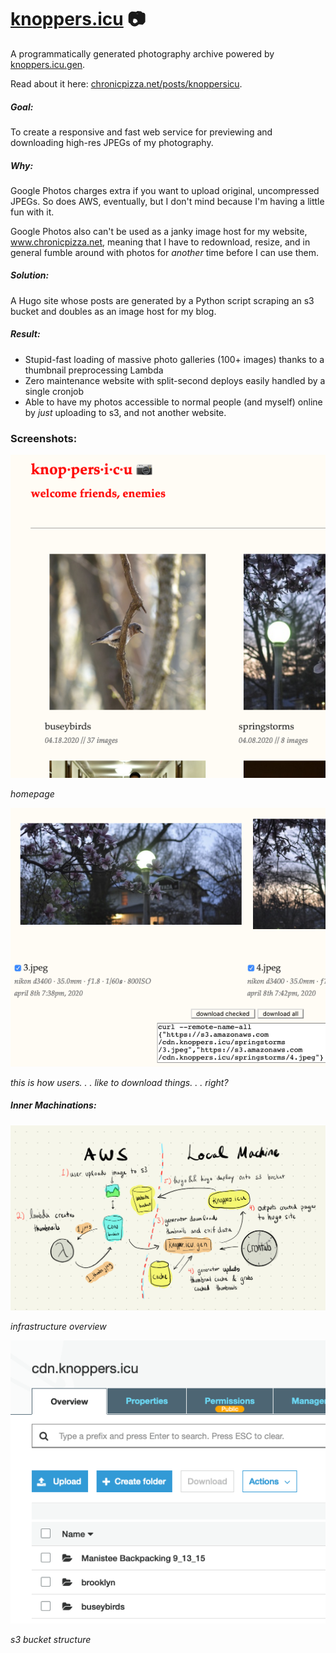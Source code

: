 

# [knoppers.icu](http://www.knoppers.icu) 📷

A programmatically generated photography archive powered by [knoppers.icu.gen](https://github.com/slin63/s3-page-generator).

Read about it here: [chronicpizza.net/posts/knoppersicu](https://www.chronicpizza.net/posts/knoppersicu/).

##### Goal:

To create a responsive and fast web service for previewing and downloading high-res JPEGs of my photography.

##### Why:

Google Photos charges extra if you want to upload original, uncompressed JPEGs. So does AWS, eventually, but I don't mind because I'm having a little fun with it.

Google Photos also can't be used as a janky image host for my website, www.chronicpizza.net, meaning that I have to redownload, resize, and in general fumble around with photos for *another* time before I can use them.

##### Solution:

A Hugo site whose posts are generated by a Python script scraping an s3 bucket and doubles as an image host for my blog.

##### Result:

- Stupid-fast loading of massive photo galleries (100+ images) thanks to a thumbnail preprocessing Lambda
- Zero maintenance website with split-second deploys easily handled by a single cronjob
- Able to have my photos accessible to normal people (and myself) online by *just* uploading to s3, and not another website.

### Screenshots:
![site1](./images/site1.png)

*homepage*


![site2](./images/site2.png)

*this is how users. . . like to download things. . . right?*


##### Inner Machinations:

![chart](./images/chart.jpeg)

*infrastructure overview*

![s3](./images/s3.png)

*s3 bucket structure*

